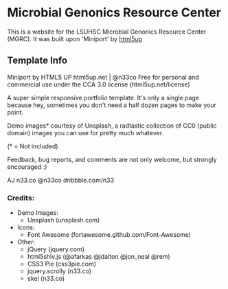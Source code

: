 Microbial Genonics Resource Center
===========================================
This is a website for the LSUHSC Microbial Genonics Resource Center (MGRC). It was built upon 'Miniport' by [html5up](http://html5up.net)


## Template Info
Miniport by HTML5 UP
html5up.net | @n33co
Free for personal and commercial use under the CCA 3.0 license (html5up.net/license)

A super simple responsive portfolio template. It's only a single page because hey, sometimes
you don't need a half dozen pages to make your point.

Demo images* courtesy of Unsplash, a radtastic collection of CC0 (public domain) images
you can use for pretty much whatever.

(* = Not included)

Feedback, bug reports, and comments are not only welcome, but strongly encouraged :)

AJ
n33.co @n33co dribbble.com/n33

### Credits:
* Demo Images:  
	* Unsplash (unsplash.com)   
* Icons:  
	* Font Awesome (fortawesome.github.com/Font-Awesome)  
* Other:  
	* jQuery (jquery.com)  
	* html5shiv.js (@afarkas @jdalton @jon_neal @rem)  
	* CSS3 Pie (css3pie.com)  
	* jquery.scrolly (n33.co)  
	* skel (n33.co) 